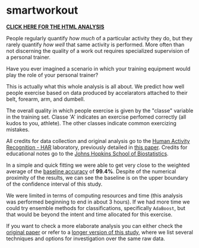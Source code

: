 # smartworkout

**[CLICK HERE FOR THE HTML ANALYSIS](https://cdn.rawgit.com/jfaleiro/smartworkout/master/index.html)**

People regularly quantify _*how much*_ of a particular activity they do, but they rarely quantify _*how well*_ that same activity is performed. More often than not discerning the quality of a work out requires specialized supervision of a personal trainer.

Have you ever imagined a scenario in which your training equipment would play the role of your personal trainer?

This is actually what this whole analysis is all about. We predict how well people exercise based on data produced by accelarators attached to their belt, forearm, arm, and dumbell. 

The overall quality in which people exercise is given by the "classe" variable in the training set. Classe 'A' indicates an exercise perfomed correctly (all kudos to you, athlete). The other classes indicate common exercizing mistakes.

All credits for data collection and original analysis go to the [Human Activity Recognition - HAR](http://groupware.les.inf.puc-rio.br/har) laboratory, previously detailed in [this paper][1]. Credits for educational notes go to the [Johns Hopkins School of Biostatistics](http://www.jhsph.edu/departments/biostatistics/).

In a simple and quick fitting we were able to get very close to the weighted average of the [baseline accuracy][1] of **99.4%**. Despite of the numerical proximity of the results, we can see the baseline is on the upper boundary of the confidence interval of this study.

We were limited in terms of computing resources and time (this analysis was performed beginning to end in about 3 hours). If we had more time we could try ensemble methods for classifications, specifically `AdaBoost`, but that would be beyond the intent and time allocated for this exercise.

If you want to check a more elaborate analysis you can either check the [original paper][1] or refer to  a [longer version of this study][3], where we list several techniques and options for investigation over the same raw data.

[1]: http://groupware.les.inf.puc-rio.br/public/papers/2012.Ugulino.WearableComputing.HAR.Classifier.RIBBON.pdf 
[2]: http://topepo.github.io/caret/Implicit_Feature_Selection.html
[3]: http://rpubs.com/jfaleiro/smartbells
